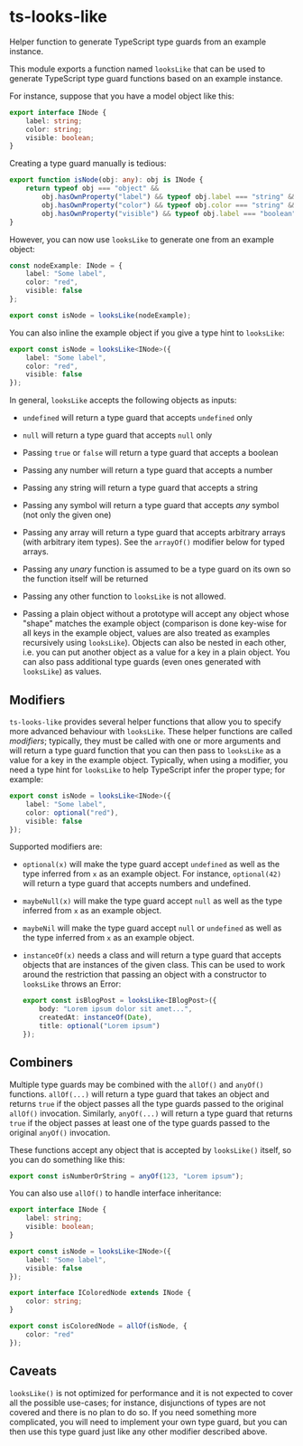 ts-looks-like
=============

Helper function to generate TypeScript type guards from an example instance.

This module exports a function named `looksLike` that can be used to generate
TypeScript type guard functions based on an example instance.

For instance, suppose that you have a model object like this:

```ts
export interface INode {
    label: string;
    color: string;
    visible: boolean;
}
```

Creating a type guard manually is tedious:

```ts
export function isNode(obj: any): obj is INode {
    return typeof obj === "object" &&
        obj.hasOwnProperty("label") && typeof obj.label === "string" &&
        obj.hasOwnProperty("color") && typeof obj.color === "string" &&
        obj.hasOwnProperty("visible") && typeof obj.label === "boolean";
}
```

However, you can now use `looksLike` to generate one from an example object:

```ts
const nodeExample: INode = {
    label: "Some label",
    color: "red",
    visible: false
};

export const isNode = looksLike(nodeExample);
```

You can also inline the example object if you give a type hint to `looksLike`:

```ts
export const isNode = looksLike<INode>({
    label: "Some label",
    color: "red",
    visible: false
});
```

In general, `looksLike` accepts the following objects as inputs:

* `undefined` will return a type guard that accepts `undefined` only

* `null` will return a type guard that accepts `null` only

* Passing `true` or `false` will return a type guard that accepts a boolean

* Passing any number will return a type guard that accepts a number

* Passing any string will return a type guard that accepts a string

* Passing any symbol will return a type guard that accepts *any* symbol (not
  only the given one)

* Passing any array will return a type guard that accepts arbitrary arrays
  (with arbitrary item types). See the `arrayOf()` modifier below for typed
  arrays.

* Passing any *unary* function is assumed to be a type guard on its own so
  the function itself will be returned

* Passing any other function to `looksLike` is not allowed.

* Passing a plain object without a prototype will accept any object whose
  "shape" matches the example object (comparison is done key-wise for all keys
  in the example object, values are also treated as examples recursively using
  `looksLike`). Objects can also be nested in each other, i.e. you can put
  another object as a value for a key in a plain object. You can also pass
  additional type guards (even ones generated with `looksLike`) as values.

Modifiers
---------

`ts-looks-like` provides several helper functions that allow you to specify
more advanced behaviour with `looksLike`. These helper functions are called
*modifiers*; typically, they must be called with one or more arguments and
will return a type guard function that you can then pass to `looksLike` as
a value for a key in the example object. Typically, when using a modifier,
you need a type hint for `looksLike` to help TypeScript infer the proper
type; for example:

```ts
export const isNode = looksLike<INode>({
    label: "Some label",
    color: optional("red"),
    visible: false
});
```

Supported modifiers are:

* `optional(x)` will make the type guard accept `undefined` as well as the
  type inferred from `x` as an example object. For instance, `optional(42)`
  will return a type guard that accepts numbers and undefined.

* `maybeNull(x)` will make the type guard accept `null` as well as the
  type inferred from `x` as an example object.

* `maybeNil` will make the type guard accept `null` or `undefined` as well as
  the type inferred from `x` as an example object.

* `instanceOf(x)` needs a class and will return a type guard that accepts
  objects that are instances of the given class. This can be used to work
  around the restriction that passing an object with a constructor to
  `looksLike` throws an Error:

  ```ts
  export const isBlogPost = looksLike<IBlogPost>({
      body: "Lorem ipsum dolor sit amet...",
      createdAt: instanceOf(Date),
      title: optional("Lorem ipsum")
  });
  ```

Combiners
---------

Multiple type guards may be combined with the `allOf()` and `anyOf()`
functions. `allOf(...)` will return a type guard that takes an object and
returns `true` if the object passes all the type guards passed to the
original `allOf()` invocation. Similarly, `anyOf(...)` will return a type
guard that returns `true` if the object passes at least one of the type
guards passed to the original `anyOf()` invocation.

These functions accept any object that is accepted by `looksLike()` itself,
so you can do something like this:

```ts
export const isNumberOrString = anyOf(123, "Lorem ipsum");
```

You can also use `allOf()` to handle interface inheritance:

```ts
export interface INode {
    label: string;
    visible: boolean;
}

export const isNode = looksLike<INode>({
    label: "Some label",
    visible: false
});

export interface IColoredNode extends INode {
    color: string;
}

export const isColoredNode = allOf(isNode, {
    color: "red"
});
```

Caveats
-------

`looksLike()` is not optimized for performance and it is not expected to cover
all the possible use-cases; for instance, disjunctions of types are not covered
and there is no plan to do so. If you need something more complicated, you will
need to implement your own type guard, but you can then use this type guard
just like any other modifier described above.
